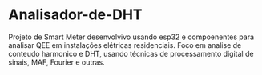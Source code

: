 # Analisador-de-DHT

Projeto de Smart Meter desenvolvivo usando esp32 e compoenentes para analisar QEE em instalações elétricas residenciais.
Foco em analise de conteudo harmonico e DHT, usando técnicas de processamento digital de sinais, MAF, Fourier e outras.

